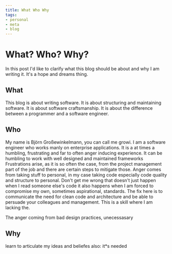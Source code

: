```yaml
---
title: What Who Why
tags:
- personal
- meta
- blog
---
```

# What? Who? Why?
In this post I'd like to clarify what this blog should be about and why I am writing it. It's a hope and dreams thing.

## What
This blog is about writing software. It is about structuring and maintaining software. It is about software craftsmanship. It is about the difference between a programmer and a software engineer.

## Who 
My name is Björn Großewinkelmann, you can call me growi. I am a software engineer who works manly on enterprise applications. It is a at times a humbling, frustrating and far to often anger inducing experience. 
It can be humbling to work with well designed and maintained frameworks
Frustrations arise, as it is so often the case, from the project management part of the job and there are certain steps to mitigate those. Anger comes from taking stuff to personal, in my case taking code especially code quality and structure to personal. Don't get me wrong that doesn't just happen when I read someone else's code it also happens when I am forced to compromise my own, sometimes aspirational, standards. The fix here is to communicate the need for clean code and architecture and be able to persuade your colleagues and management. This is a skill where I am lacking the.

The anger coming from bad design practices, unecessasary 

## Why
learn to articulate my ideas and beliefes
also: it*s needed
<!--stackedit_data:
eyJoaXN0b3J5IjpbNDg5ODQxNjUwLC0xNTg0OTYxMTQ3LC00ND
Q2OTk5MTQsMTQ4MTY4OTEwMywtNjEwMzczNDc4LC0xMDk5ODQz
OTIsLTU1MTI1MjAyMCwxOTYzNjUzMTk0LDEyNTExNDE0NjcsMT
EwMTQ0NTEzNCwtMTY4OTU4NDQ5NywtMTczNzcxMjc1MSwtNTc0
NjUzNjgsMTkzNjc1NTQ0OSwtNTAwNDc0MjM2XX0=
-->